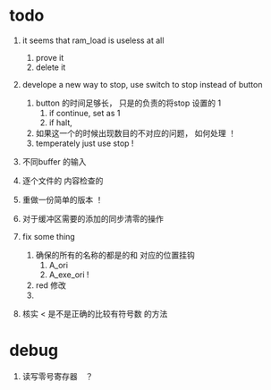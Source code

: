 # todo
1. it seems that ram_load is useless at all
    1. prove it
    2. delete it
2. develope a new way to stop, use switch to stop instead of button
    1. button 的时间足够长， 只是的负责的将stop 设置的 1
        1. if continue, set as 1
        2. if halt,
    2. 如果这一个的时候出现数目的不对应的问题， 如何处理 ！
    3. temperately just use stop !


3. 不同buffer 的输入

6. 逐个文件的 内容检查的

5. 重做一份简单的版本 ！

6. 对于缓冲区需要的添加的同步清零的操作

7. fix some thing
    1. 确保的所有的名称的都是的和 对应的位置挂钩
        1. A_ori
        2. A_exe_ori !
    2. red 修改
    3. 

8. 核实 < 是不是正确的比较有符号数 的方法 
    


# debug
1. 读写零号寄存器　？

    
